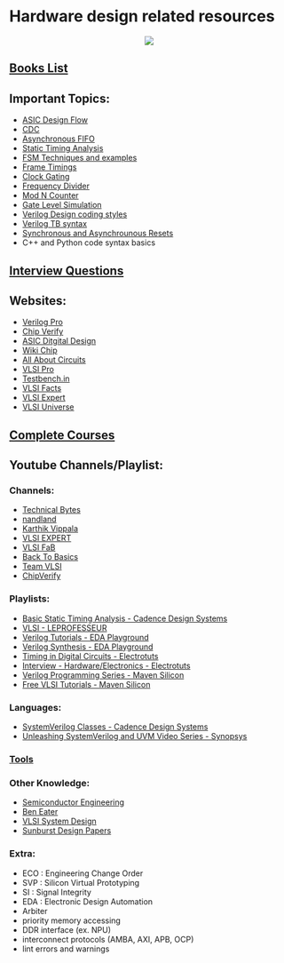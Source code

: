 # Hardware design related resources

<p align="center">
  <img src="https://www.system-to-asic.com/wp-content/uploads/2020/04/AdobeStock_253394573-626.jpeg" />
</p>

## [Books List](books/book_list.md)

## Important Topics:
* [ASIC Design Flow](topics/asic_design_flow.md)
* [CDC](topics/cdc.md)
* [Asynchronous FIFO](topics/async_fifo.md)
* [Static Timing Analysis](topics/sta.md)
* [FSM Techniques and examples](topics/fsm.md)
* [Frame Timings](topics/frame_timings.md)
* [Clock Gating](topics/clock_gating.md)
* [Frequency Divider](topics/freq_divider.md)
* [Mod N Counter](topics/counter.md)
* [Gate Level Simulation](topics/gls.md)
* [Verilog Design coding styles](topics/verilog_dut.md)
* [Verilog TB syntax](topics/verilog_tb.md)
* [Synchronous and Asynchrounous Resets](topics/resets.md)
* C++ and Python code syntax basics

## [Interview Questions](questions/question_list.md)

## Websites:
* [Verilog Pro](https://www.verilogpro.com/all-posts/)
* [Chip Verify](https://www.chipverify.com/)
* [ASIC Ditgital Design](https://asicdigitaldesign.wordpress.com/)
* [Wiki Chip](https://en.wikichip.org/wiki/WikiChip)
* [All About Circuits](https://www.allaboutcircuits.com/)
* [VLSI Pro](https://vlsi.pro/)
* [Testbench.in](http://www.testbench.in/)
* [VLSI Facts](http://www.vlsifacts.com/)
* [VLSI Expert](http://www.vlsi-expert.com/)
* [VLSI Universe](https://vlsiuniverse.blogspot.com/)

## [Complete Courses](courses/courses.md)

## Youtube Channels/Playlist:

### Channels:
* [Technical Bytes](https://www.youtube.com/channel/UCniC9ol6QzUH0pVQ3sSfiIQ)
* [nandland](https://www.youtube.com/channel/UCsdA-aNqtMA1_2T15aXePWw)
* [Karthik Vippala](https://www.youtube.com/channel/UCkeVvMfGZZCobuaTDp62PMw)
* [VLSI EXPERT](https://www.youtube.com/channel/UCT_5b65-UOeeb5tIdlH2x6A)
* [VLSI FaB](https://www.youtube.com/channel/UC5oX3fnHimLVEOMygSxAjYw)
* [Back To Basics](https://www.youtube.com/channel/UC6VmaCm26Bi_eAHa7bE1poQ)
* [Team VLSI](https://www.youtube.com/channel/UCVWaC1gXZfHNqwdl6jovsjQ)
* [ChipVerify](https://www.youtube.com/channel/UC5mmEbU8ufneBavalBOTasw/videos)

### Playlists:
* [Basic Static Timing Analysis - Cadence Design Systems](https://www.youtube.com/playlist?list=PLYdInKVfi0Ka5c6kraib5qiCFhPWE9G6e)
* [VLSI - LEPROFESSEUR](https://www.youtube.com/playlist?list=PLFhizsGPFKt8gz-bYlKMDCgBKwxMc33H2)
* [Verilog Tutorials - EDA Playground](https://www.youtube.com/playlist?list=PLScWdLzHpkAfbPhzz1NKHDv2clv1SgsMo)
* [Verilog Synthesis - EDA Playground](https://www.youtube.com/playlist?list=PLScWdLzHpkAeTnJGDXHupc5WC-8Kjt5Ue)
* [Timing in Digital Circuits - Electrotuts](https://www.youtube.com/playlist?list=PLD5C0Wv5Dnmdv-B6NGOu4MA3yDlqFfdre)
* [Interview - Hardware/Electronics - Electrotuts](https://www.youtube.com/playlist?list=PLD5C0Wv5DnmdPDDyAMrhbvEDqu1kYmtSO)
* [Verilog Programming Series - Maven Silicon](https://www.youtube.com/playlist?list=PL3_RRtJ5IqgipNdrMetm9R9ZEQT9yFO4B)
* [Free VLSI Tutorials - Maven Silicon](https://www.youtube.com/playlist?list=PL3_RRtJ5IqgjlEbmZcNIKS_GpmUIZJjoB)

### Languages:
* [SystemVerilog Classes - Cadence Design Systems](https://www.youtube.com/playlist?list=PLYdInKVfi0KZ1HMVNNcxvvWhYJMmLAq_g)
* [Unleashing SystemVerilog and UVM Video Series - Synopsys](https://www.youtube.com/playlist?list=PLEgCreVKPx5AP61Pu36QQE0Pkni2Vv-HD)

### [Tools](tools/tools.md)

### Other Knowledge:
* [Semiconductor Engineering](https://www.youtube.com/channel/UC2LCc4VvMYj-6Kqe09avwow)
* [Ben Eater](https://www.youtube.com/channel/UCS0N5baNlQWJCUrhCEo8WlA)
* [VLSI System Design](https://www.youtube.com/channel/UC8xyENEltc3DXGbARgbC38A)
* [Sunburst Design Papers](http://www.sunburst-design.com/papers/)

### Extra:
* ECO : Engineering Change Order
* SVP : Silicon Virtual Prototyping
* SI : Signal Integrity
* EDA : Electronic Design Automation
* Arbiter
* priority memory accessing
* DDR interface (ex. NPU)
* interconnect protocols (AMBA, AXI, APB, OCP)
* lint errors and warnings
